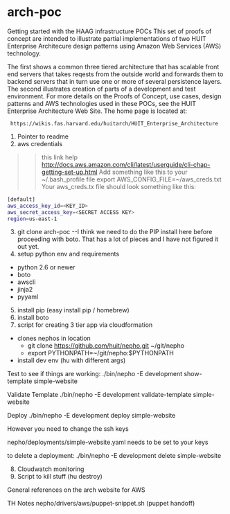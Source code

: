 arch-poc
========

Getting started with the HAAG infrastructure POCs
This set of proofs of concept are intended to illustrate partial implementations of two HUIT
Enterprise Architecure design patterns using Amazon Web Services (AWS) technology.

The first shows a common three tiered architecture that has scalable front end servers that takes
reqests from the outside world and forwards them to backend servers that in turn use one or more of
several persistence layers. The second illustrates creation of parts of a development and test 
environment.  For more details on the Proofs of Concept, use cases, design patterns and AWS technologies
used in these POCs, see the HUIT Enterprise Architecture Web Site.  The home page is located at:

     https://wikis.fas.harvard.edu/huitarch/HUIT_Enterprise_Architecture

1. Pointer to readme 
2. aws credentials
>> this link help http://docs.aws.amazon.com/cli/latest/userguide/cli-chap-getting-set-up.html
>> Add something like this to your ~/.bash_profile file
>> export AWS_CONFIG_FILE=~/aws_creds.txt 
Your aws_creds.tx file should look something like this:
```Bash
[default]
aws_access_key_id=<KEY_ID>
aws_secret_access_key=<SECRET ACCESS KEY>
region=us-east-1
```
3. git clone arch-poc
--I think we need to do the PIP install here before proceeding with boto.  That has a lot of pieces and I have not figured it out yet.
4. setup python env and requirements 
 * python 2.6 or newer
 * boto
 * awscli
 * jinja2
 * pyyaml
5. install pip (easy install pip / homebrew)
5. install boto
7. script for creating 3 tier app via cloudformation
  * clones nephos in location
    * git clone https://github.com/huit/nepho.git ~/git/nepho
    *  export PYTHONPATH=~/git/nepho:$PYTHONPATH
  * install dev env (hu with different args)

Test to see if things are working:
 ./bin/nepho -E development show-template simple-website

Validate Template 
./bin/nepho -E development validate-template simple-website

Deploy
./bin/nepho -E development deploy simple-website 

However you need to change the ssh keys

nepho/deployments/simple-website.yaml needs to be set to your keys

to delete a deployment:
 ./bin/nepho -E development delete simple-website 

8. Cloudwatch monitoring
9. Script to kill stuff (hu destroy)

General references on the arch website for AWS


TH Notes
nepho/drivers/aws/puppet-snippet.sh (puppet handoff) 
